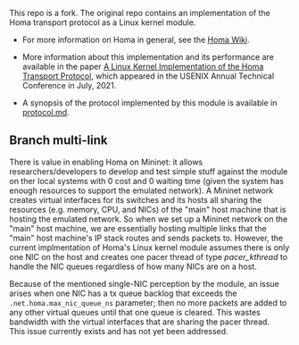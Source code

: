 This repo is a fork. The original repo contains an implementation of the Homa transport protocol as a Linux kernel module.

- For more information on Homa in general, see the [Homa
  Wiki](https://homa-transport.atlassian.net/wiki/spaces/HOMA).

- More information about this implementation and its performance are available in
  the paper [A Linux Kernel Implementation of the Homa Transport
  Protocol](https://www.usenix.org/system/files/atc21-ousterhout.pdf),
  which appeared in the USENIX Annual Technical Conference in July, 2021.

- A synopsis of the protocol implemented by this module is available in
  [protocol.md](https://github.com/PlatformLab/HomaModule/blob/master/protocol.md).

## Branch multi-link
There is value in enabling Homa on Mininet: it allows researchers/developers to develop and test simple 
stuff against the module on ther local systems with 0 cost and 0 waiting time (given the system has enough resources
to support the emulated network). A Mininet network creates virtual interfaces for its switches and its hosts
all sharing the resources (e.g. memory, CPU, and NICs) of the "main" host machine that is hosting the emulated network. 
So when we set up a Mininet network on the "main" host machine, we are essentially hosting multiple links that the 
"main" host machine's IP stack routes and sends packets to.
However, the current implmentation of Homa's Linux kernel module
assumes there is only one NIC on the host and creates one pacer thread of type _pacer_kthread_ to handle the NIC queues regardless of how
many NICs are on a host. 

Because of the mentioned single-NIC perception by the module, an issue arises when one NIC has a tx queue backlog that exceeds the `.net.homa.max_nic_queue_ns`
parameter; then no more packets are added to any other virtual queues until that one queue is cleared. This wastes bandwidth with
the virtual interfaces that are sharing the pacer thread.  
This issue currently exists and has not yet been addressed.